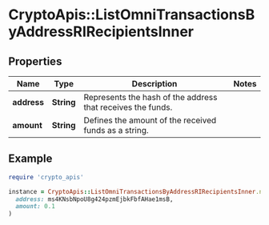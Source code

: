 # CryptoApis::ListOmniTransactionsByAddressRIRecipientsInner

## Properties

| Name | Type | Description | Notes |
| ---- | ---- | ----------- | ----- |
| **address** | **String** | Represents the hash of the address that receives the funds. |  |
| **amount** | **String** | Defines the amount of the received funds as a string. |  |

## Example

```ruby
require 'crypto_apis'

instance = CryptoApis::ListOmniTransactionsByAddressRIRecipientsInner.new(
  address: ms4KNsbNpoU8g424pzmEjbkFbfAHae1msB,
  amount: 0.1
)
```

